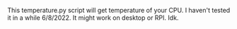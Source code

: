This temperature.py script will get temperature of your CPU. I haven't tested it in a while
6/8/2022. It might work on desktop or RPI. Idk.

